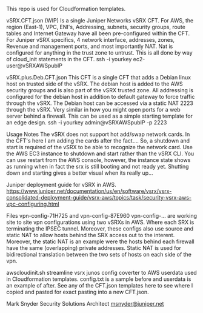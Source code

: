 This repo is used for Cloudformation templates.

vSRX.CFT.json  (WIP)
Is a single Juniper Networks vSRX CFT.  For AWS, the region (East-1), VPC, ENI's, Addressing, subnets, security groups, route tables and Internet Gateway have all been pre-configured within the CFT.  For Juniper vSRX specifics, 4 network interface, addresses, zones, Revenue and management ports,  and most importantly NAT.  Nat is configured for anything in the trust zone to untrust.  This is all done by way of cloud_init statements in the CFT. ssh -i yourkey ec2-user@vSRXAWSpubIP


vSRX.plus.Deb.CFT.json
This CFT is a single CFT that adds a Debian linux host on trusted side of the vSRX. The debian host is added to the AWS security groups and is also part of the vSRX trusted zone.  All addressing is configured for the debian host in addition to default gateway to force traffic through the vSRX.  The Debian host can be accessed via a static NAT 2223 through the vSRX. Very similar in how you might open ports for a web server behind a firewall.  This can be used as a simple starting template for an edge design.
ssh -i yourkey admin@vSRXAWSpubIP -p 2223




Usage Notes
The vSRX does not support hot add/swap network cards.  In the CFT's here I am adding the cards after the fact.... So, a shutdown and start is required of the vSRX to be able to recognize the network card.  Use the AWS EC3 instance to shutdown and start rather than the vSRX CLI.  You can use restart from the AWS console, however, the instance state shows as running when in fact the srx is still booting and not ready yet.  Shutting down and starting gives a better visual when its really up...

Juniper deployment guide for vSRX in AWS.
https://www.juniper.net/documentation/us/en/software/vsrx/vsrx-consolidated-deployment-guide/vsrx-aws/topics/task/security-vsrx-aws-vpc-configuring.html


Files   vpn-config-71H725  and   vpn-config-87E960
vpn-config-...   are working site to site vpn configurations using two vSRXs in AWS. Where each SRX is terminating the IPSEC tunnel.   Moreover, these configs also use source and static NAT to allow hosts behind the SRX access out to the interent.  Moreover, the static NAT is an example were the hosts behind each firewall have the same (overlapping) private addresses.  Static NAT is used for bidirectional translation between the two sets of hosts on each side of the vpn.

awscloudinit.sh
streamline vsrx junos config coverter to AWS userdata used in Cloudformation templates.  config.txt is a sample before and userdata is an example of after.  See any of the CFT.json templates here to see where I copied and pasted for exact pasting into a new CFT.json.  

Mark Snyder
Security Solutions Architect
msnyder@juniper.net

